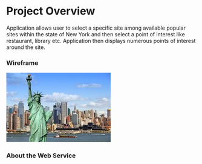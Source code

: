 # Project Overview

Application allows user to select a specific site among 
available popular sites within the state of New York and then
select a point of interest like restaurant, library etc.
Application then displays numerous points of interest around the
site.

### Wireframe

![alt text](images/y.jpg "Logo Title Text 1")

### About the Web Service


